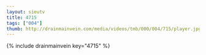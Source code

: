 ```yaml
--- 
layout: sieutv
title: 4715
tags: ["004"]
thumb: http://drainmainvein.com/media/videos/tmb/000/004/715/player.jpg
---
```

{% include drainmainvein key="4715" %} 
